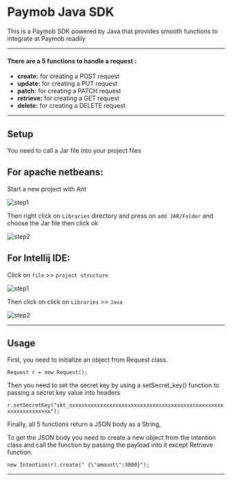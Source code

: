 Paymob Java SDK
============
 
This is a Paymob SDK powered by Java that provides smooth functions to integrate at Paymob readily

---

#### There are a 5 functions to handle a request :

- **create:** for creating a POST request 
- **update:** for creating a PUT request 
- **patch:** for creating a PATCH request 
- **retrieve:** for creating a GET request 
- **delete:** for creating a DELETE request
---

## Setup

You need to call a Jar file into your project files 

## For apache netbeans:

 Start a new project with Ant 

![step1](https://i.imgur.com/juS2Y3Z.png)

Then right click on `Libraries` directory and press on `add JAR/Folder` and choose the Jar file then click ok

![step2](https://i.imgur.com/3HzOjLx.png)

## For Intellij IDE: 

Click on `file` >> `project structure`

![step1](https://i.imgur.com/rQ7WcoF.png)

Then click on click on `Libraries` >> `Java`

![step2](https://i.imgur.com/YDvM2Wt.png)

---

## Usage

First, you need to initialize an object from Request class.

`Request r = new Request();`


Then you need to set the secret key by using a setSecret_key() function to passing a secret key value into headers 

`r.setSecretKey("skt_xxxxxxxxxxxxxxxxxxxxxxxxxxxxxxxxxxxxxxxxxxxxxxxxxxxxxxxxxxxxxxxx");`

Finally, all 5 functions return a JSON body as a String,

To get the JSON body you need to create a new object from the intention class and call the function by passing the payload into it except Retrieve function.

`new Intention(r).create(" {\"amount\":3000}");`

---

